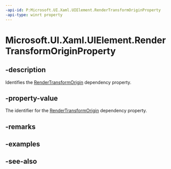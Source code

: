 ```yaml
---
-api-id: P:Microsoft.UI.Xaml.UIElement.RenderTransformOriginProperty
-api-type: winrt property
---
```


<!-- Property syntax
public Windows.UI.Xaml.DependencyProperty RenderTransformOriginProperty { get; }
-->

# Microsoft.UI.Xaml.UIElement.RenderTransformOriginProperty

## -description
Identifies the [RenderTransformOrigin](uielement_rendertransformorigin.md) dependency property.

## -property-value
The identifier for the [RenderTransformOrigin](uielement_rendertransformorigin.md) dependency property.

## -remarks

## -examples

## -see-also
